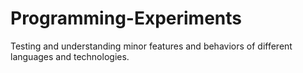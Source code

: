 # Programming-Experiments
Testing and understanding minor features and behaviors of different languages and technologies.
